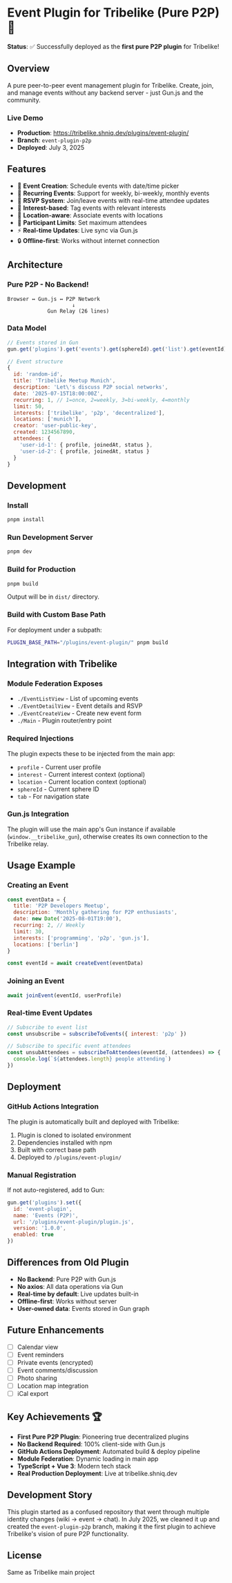 # Event Plugin for Tribelike (Pure P2P) 🎉

**Status**: ✅ Successfully deployed as the **first pure P2P plugin** for Tribelike!

## Overview
A pure peer-to-peer event management plugin for Tribelike. Create, join, and manage events without any backend server - just Gun.js and the community.

### Live Demo
- **Production**: https://tribelike.shniq.dev/plugins/event-plugin/
- **Branch**: `event-plugin-p2p`
- **Deployed**: July 3, 2025

## Features
- 📅 **Event Creation**: Schedule events with date/time picker
- 🔄 **Recurring Events**: Support for weekly, bi-weekly, monthly events  
- 👥 **RSVP System**: Join/leave events with real-time attendee updates
- 🎯 **Interest-based**: Tag events with relevant interests
- 📍 **Location-aware**: Associate events with locations
- 🚫 **Participant Limits**: Set maximum attendees
- ⚡ **Real-time Updates**: Live sync via Gun.js
- 🔒 **Offline-first**: Works without internet connection

## Architecture

### Pure P2P - No Backend!
```
Browser ↔ Gun.js ↔ P2P Network
                     ↓
             Gun Relay (26 lines)
```

### Data Model
```javascript
// Events stored in Gun
gun.get('plugins').get('events').get(sphereId).get('list').get(eventId)

// Event structure
{
  id: 'random-id',
  title: 'Tribelike Meetup Munich',
  description: 'Let\'s discuss P2P social networks',
  date: '2025-07-15T18:00:00Z',
  recurring: 1, // 1=once, 2=weekly, 3=bi-weekly, 4=monthly
  limit: 50,
  interests: ['tribelike', 'p2p', 'decentralized'],
  locations: ['munich'],
  creator: 'user-public-key',
  created: 1234567890,
  attendees: {
    'user-id-1': { profile, joinedAt, status },
    'user-id-2': { profile, joinedAt, status }
  }
}
```

## Development

### Install
```bash
pnpm install
```

### Run Development Server
```bash
pnpm dev
```

### Build for Production
```bash
pnpm build
```

Output will be in `dist/` directory.

### Build with Custom Base Path
For deployment under a subpath:
```bash
PLUGIN_BASE_PATH="/plugins/event-plugin/" pnpm build
```

## Integration with Tribelike

### Module Federation Exposes
- `./EventListView` - List of upcoming events
- `./EventDetailView` - Event details and RSVP
- `./EventCreateView` - Create new event form
- `./Main` - Plugin router/entry point

### Required Injections
The plugin expects these to be injected from the main app:
- `profile` - Current user profile
- `interest` - Current interest context (optional)
- `location` - Current location context (optional)
- `sphereId` - Current sphere ID
- `tab` - For navigation state

### Gun.js Integration
The plugin will use the main app's Gun instance if available (`window.__tribelike_gun`), otherwise creates its own connection to the Tribelike relay.

## Usage Example

### Creating an Event
```javascript
const eventData = {
  title: 'P2P Developers Meetup',
  description: 'Monthly gathering for P2P enthusiasts',
  date: new Date('2025-08-01T19:00'),
  recurring: 2, // Weekly
  limit: 30,
  interests: ['programming', 'p2p', 'gun.js'],
  locations: ['berlin']
}

const eventId = await createEvent(eventData)
```

### Joining an Event
```javascript
await joinEvent(eventId, userProfile)
```

### Real-time Event Updates
```javascript
// Subscribe to event list
const unsubscribe = subscribeToEvents({ interest: 'p2p' })

// Subscribe to specific event attendees
const unsubAttendees = subscribeToAttendees(eventId, (attendees) => {
  console.log(`${attendees.length} people attending`)
})
```

## Deployment

### GitHub Actions Integration
The plugin is automatically built and deployed with Tribelike:
1. Plugin is cloned to isolated environment
2. Dependencies installed with npm
3. Built with correct base path
4. Deployed to `/plugins/event-plugin/`

### Manual Registration
If not auto-registered, add to Gun:
```javascript
gun.get('plugins').set({
  id: 'event-plugin',
  name: 'Events (P2P)',
  url: '/plugins/event-plugin/plugin.js',
  version: '1.0.0',
  enabled: true
})
```

## Differences from Old Plugin
- **No Backend**: Pure P2P with Gun.js
- **No axios**: All data operations via Gun
- **Real-time by default**: Live updates built-in
- **Offline-first**: Works without server
- **User-owned data**: Events stored in Gun graph

## Future Enhancements
- [ ] Calendar view
- [ ] Event reminders
- [ ] Private events (encrypted)
- [ ] Event comments/discussion
- [ ] Photo sharing
- [ ] Location map integration
- [ ] iCal export

## Key Achievements 🏆
- **First Pure P2P Plugin**: Pioneering true decentralized plugins
- **No Backend Required**: 100% client-side with Gun.js
- **GitHub Actions Deployment**: Automated build & deploy pipeline
- **Module Federation**: Dynamic loading in main app
- **TypeScript + Vue 3**: Modern tech stack
- **Real Production Deployment**: Live at tribelike.shniq.dev

## Development Story
This plugin started as a confused repository that went through multiple identity changes (wiki → event → chat). In July 2025, we cleaned it up and created the `event-plugin-p2p` branch, making it the first plugin to achieve Tribelike's vision of pure P2P functionality.

## License
Same as Tribelike main project